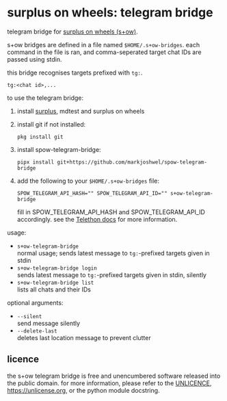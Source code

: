 # surplus on wheels: telegram bridge

telegram bridge for
[surplus on wheels (s+ow)](https://github.com/markjoshwel/surplus#on-termux-surplus-on-wheels).

s+ow bridges are defined in a file named `$HOME/.s+ow-bridges`. each command in the file is
ran, and comma-seperated target chat IDs are passed using stdin.

this bridge recognises targets prefixed with `tg:`.

```text
tg:<chat id>,...
```

to use the telegram bridge:

1. install [surplus](https://github.com/markjoshwel/surplus), mdtest and surplus on wheels

2. install git if not installed:

   ```text
   pkg install git
   ```

3. install spow-telegram-bridge:

   ```text
   pipx install git+https://github.com/markjoshwel/spow-telegram-bridge
   ```

4. add the following to your `$HOME/.s+ow-bridges` file:

   ```text
   SPOW_TELEGRAM_API_HASH="" SPOW_TELEGRAM_API_ID="" s+ow-telegram-bridge
   ```

   fill in SPOW_TELEGRAM_API_HASH and SPOW_TELEGRAM_API_ID accordingly.
   see the [Telethon docs](https://docs.telethon.dev/en/stable/basic/signing-in.html) for
   more information.

usage:

- `s+ow-telegram-bridge`  
  normal usage; sends latest message to `tg:`-prefixed targets given in stdin
- `s+ow-telegram-bridge login`  
  sends latest message to `tg:`-prefixed targets given in stdin, silently
- `s+ow-telegram-bridge list`  
  lists all chats and their IDs

optional arguments:

- `--silent`  
  send message silently
- `--delete-last`  
  deletes last location message to prevent clutter

## licence

the s+ow telegram bridge is free and unencumbered software released into the public
domain. for more information, please refer to the [UNLICENCE](/UNLICENCE),
<https://unlicense.org>, or the python module docstring.

